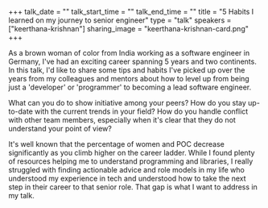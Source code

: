 +++
talk_date = ""
talk_start_time = ""
talk_end_time = ""
title = "5 Habits I learned on my journey to senior engineer"
type = "talk"
speakers = ["keerthana-krishnan"]
sharing_image = "keerthana-krishnan-card.png"
+++

As a brown woman of color from India working as a software engineer in Germany, I've had an exciting career spanning 5 years and two continents. In this talk, I'd like to share some tips and habits I've picked up over the years from my colleagues and mentors about how to level up from being just a 'developer' or 'programmer' to becoming a lead software engineer.

What can you do to show initiative among your peers? How do you stay up-to-date with the current trends in your field? How do you handle conflict with other team members, especially when it's clear that they do not understand your point of view?

It's well known that the percentage of women and POC decrease significantly as you climb higher on the career ladder. While I found plenty of resources helping me to understand programming and libraries, I really struggled with finding actionable advice and role models in my life who understood my experience in tech and understood how to take the next step in their career to that senior role. That gap is what I want to address in my talk.